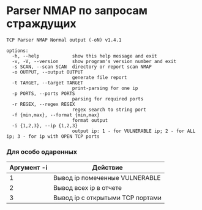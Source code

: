 # Parser NMAP по запросам страждущих

```
TCP Parser NMAP Normal output (-oN) v1.4.1

options:
  -h, --help            show this help message and exit
  -v, -V, --version     show program's version number and exit
  -s SCAN, --scan SCAN  directory or report scan NMAP
  -o OUTPUT, --output OUTPUT
                        generate file report
  -t TARGET, --target TARGET
                        print-parsing for one ip
  -p PORTS, --ports PORTS
                        parsing for required ports
  -r REGEX, --regex REGEX
                        regex search to string port
  -f {min,max}, --format {min,max}
                        format output
  -i {1,2,3}, --ip {1,2,3}
                        output ip: 1 - for VULNERABLE ip; 2 - for ALL ip; 3 - for ip with OPEN TCP ports
```

### Для особо одаренных
| Аргумент -i   | Действие                         |
| ------------- | -------------------------------- |
| 1             | Вывод ip помеченные VULNERABLE   |
| 2             | Вывод всех ip в отчете           |
| 3             | Вывод ip с открытыми TCP портами |
